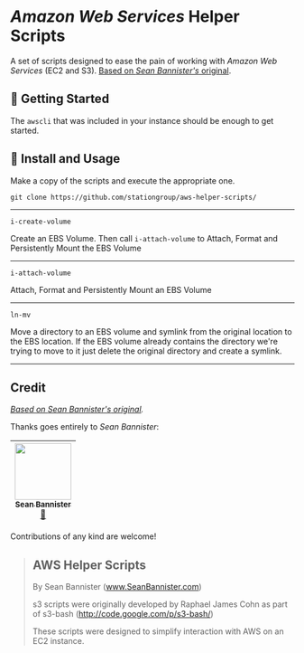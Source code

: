 # _Amazon Web Services_ Helper Scripts
A set of scripts designed to ease the pain of working with _Amazon Web Services_ (EC2 and S3). [Based on _Sean Bannister's_ original](https://github.com/SeanBannister/aws-helper-scripts).

## :book: Getting Started

The `awscli` that was included in your instance should be enough to get started.


## :floppy_disk: Install and Usage

Make a copy of the scripts and execute the appropriate one.

```
git clone https://github.com/stationgroup/aws-helper-scripts/
```

---

`i-create-volume`

Create an EBS Volume. Then call `i-attach-volume` to Attach, Format and Persistently Mount the EBS Volume

---

`i-attach-volume`

Attach, Format and Persistently Mount an EBS Volume

---

`ln-mv`

Move a directory to an EBS volume and symlink from the original location to the EBS location. If the EBS volume already contains the directory we're trying to move to it just delete the original directory and create a symlink.

---

## Credit

_[Based on _Sean Bannister's_ original](https://github.com/SeanBannister/aws-helper-scripts)._ 

Thanks goes entirely to _Sean Bannister_:

<!-- ALL-CONTRIBUTORS-LIST:START - Do not remove or modify this section -->
| [<img src="https://avatars1.githubusercontent.com/u/197231" width="100px;"/><br /><sub>Sean Bannister</sub>](https://github.com/SeanBannister)<br />[📖](https://github.com/SeanBannister/aws-helper-scripts/commits?author=SeanBannister) |
| :---: |

<!-- ALL-CONTRIBUTORS-LIST:END -->

Contributions of any kind are welcome!

>## AWS Helper Scripts
>By Sean Bannister (www.SeanBannister.com)
>
>s3 scripts were originally developed by Raphael James Cohn as part of s3-bash (http://code.google.com/p/s3-bash/)
>
>These scripts were designed to simplify interaction with AWS on an EC2 instance.
